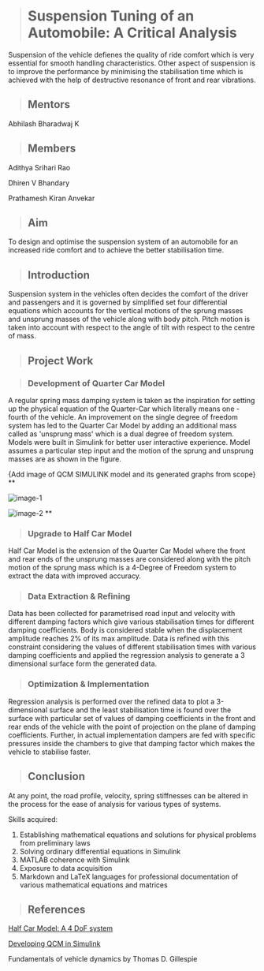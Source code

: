 
># Suspension Tuning of an Automobile: A Critical Analysis

Suspension of the vehicle defienes the quality of ride comfort which is very essential for smooth handling characteristics. Other aspect of suspension is to improve the performance by minimising the stabilisation time which is achieved with the help of destructive resonance of front and rear vibrations. 

>## Mentors
Abhilash Bharadwaj K
>## Members
  Adithya Srihari Rao
  
  Dhiren V Bhandary
  
  Prathamesh Kiran Anvekar 

>## Aim

  

To design and optimise the suspension system of an automobile for an increased ride comfort and to achieve the better stabilisation time.

  

>## Introduction

Suspension system in the vehicles often decides the comfort of the driver and passengers and it is governed by simplified set four differential equations which accounts for the vertical motions of the sprung masses and unsprung masses of the vehicle along with body pitch. Pitch motion is taken into account with respect to the angle of tilt with respect to the centre of mass. 


  

>## Project Work

  

  

>### Development of Quarter Car Model
A regular spring mass damping system is taken as the inspiration for setting up the physical equation of the Quarter-Car which literally means one - fourth of the vehicle. An improvement on the single degree of freedom system has led to the Quarter Car Model by adding an additional mass called as 'unsprung mass' which is a dual degree of freedom system. Models were built in Simulink for better user interactive experience. Model assumes a particular step input and the motion of the sprung and unsprung masses are as shown in the figure. 

{Add image of QCM SIMULINK model and its generated graphs from scope}
**

![image-1](QCM_SIMULINK)

![image-2](comparision_QCM)
**
>### Upgrade to Half Car Model
  
Half Car Model is the extension of the Quarter Car Model where the front and rear ends of the unsprung masses are considered along with the pitch motion of the sprung mass which is a 4-Degree of Freedom system to extract the data with improved accuracy.

>### Data Extraction & Refining

Data has been collected for parametrised road input and velocity with different damping factors which give various stabilisation times for different damping coefficients. Body is considered stable when the displacement amplitude reaches 2% of its max amplitude. Data is refined with this constraint considering the values of different stabilisation times with various damping coefficients and applied the regression analysis to generate a 3 dimensional surface form the generated data. 


  

>### Optimization & Implementation

Regression analysis is performed over the refined data to plot a 3-dimensional surface and the least stabilisation time is found over the surface with particular set of values of damping coefficients in the front and rear ends of the vehicle with the point of projection on the plane of damping coefficients. Further, in actual implementation dampers are fed with specific pressures inside the chambers to give that damping factor which makes the vehicle to stabilise faster. 

>## Conclusion

  
At any point, the road profile, velocity, spring stiffnesses can be altered in the process for the ease of analysis for various types of systems. 

  

Skills acquired:

  
1. Establishing mathematical equations and solutions for physical problems from preliminary laws
2. Solving ordinary differential equations in Simulink
3. MATLAB coherence with Simulink
4. Exposure to data acquisition
5. Markdown and LaTeX languages for professional documentation of various mathematical equations and matrices  

>## References

[Half Car Model: A 4 DoF system](https://in.mathworks.com/matlabcentral/fileexchange/106045-half-car-model?s_tid=prof_contriblnk)


[Developing QCM in Simulink](https://youtu.be/xiR_WORuILQ)

Fundamentals of vehicle dynamics by Thomas D. Gillespie
